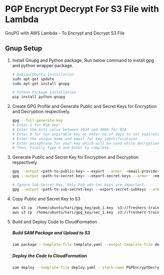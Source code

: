 # PGP Encrypt Decrypt For S3 File with Lambda
GnuPG with AWS Lambda - To Encrypt and Decrypt S3 File 

## Gnup Setup

1. Install Gnupg and Python package, Run below command to install gpg and python wrapper package.

    ```sh
    # Debian/Ubuntu Installation
    sudo apt-get update
    sudo apt-get install gnupg

    # Python Package Installation
    pip install python-gnupg
    ```

2. Create GPG Profile and Generate Public and Secret Keys for Encryption and Decryption respectively.
    ```sh
    gpg --full-generate-key
    # Enter 1 for RSA key
    # Enter the bits value between 1024 and 4096 for RSA
    # Enter 0 for non expirable key or enter no.of days to set expiration
    # Enter the unique Name and email for key identificatoion
    # Enter passphrase for your key which will be used whilw decryption
    # Then, Finally Type O and Enter to complete.
    ```

3. Generate Public and Secret Key for Encryption and Decryption respectively
    ```sh
    gpg --output <path-to-public-key> --export --armor  <email-provide-for-gpg-profile>
    gpg --output <path-to-secret-key> --export-secret-keys --armor  <email-provide-for-gpg-profile>

    # Ignore Sub-Secret-Key, Only Pub adn Sec keys are important.
    gpg --output <path-to-sub-secret-key> --export-secret-subkeys --armor  <email-provide-for-gpg-profile>
    ```

4. Copy Public and Secret Key to S3
    ```sh
    aws s3 cp  /home/ubuntu/hari/gpg_key/pub_1.key  s3://freshers-training/pgp/private-key/gpg_keys/pub_1.key
    aws s3 cp  /home/ubuntu/hari/gpg_key/sec_1.key  s3://freshers-training/pgp/private-key/gpg_keys/sec_1.key
    ```

5. Build and Deploy Code to CloudFormation
    ##### Build SAM Package and Upload to S3 
    ```bash
    sam package --template-file template.yaml --output-template-file deploy.yaml --s3-bucket freshers-training --s3-prefix lambda-layer-code --force-upload
    ```

    ##### Deploy the Code to CloudFormation
    ```bash
    sam deploy --template-file deploy.yaml --stack-name PGPEncryptDecryptForS3File
    ```
